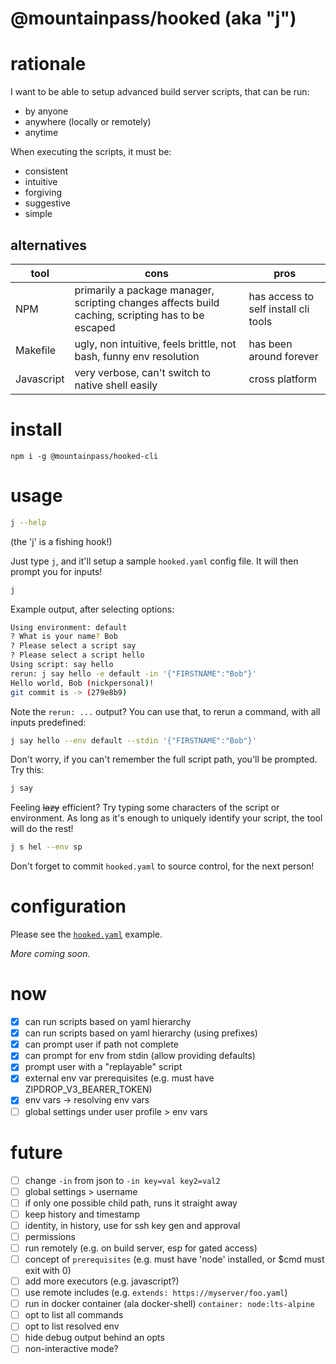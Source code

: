 # @mountainpass/hooked (aka "j")

# rationale

I want to be able to setup advanced build server scripts, that can be run:
- by anyone
- anywhere (locally or remotely)
- anytime

When executing the scripts, it must be:
- consistent
- intuitive
- forgiving
- suggestive
- simple

## alternatives

|tool|cons|pros|
|---|---|---|
| NPM | primarily a package manager, scripting changes affects build caching, scripting has to be escaped | has access to self install cli tools|
| Makefile | ugly, non intuitive, feels brittle, not bash, funny env resolution | has been around forever |
| Javascript | very verbose, can't switch to native shell easily | cross platform|

# install

```
npm i -g @mountainpass/hooked-cli
```

# usage

```sh
j --help
```
(the 'j' is a fishing hook!)

Just type `j`, and it'll setup a sample `hooked.yaml` config file. It will then prompt you for inputs!
```sh
j
```

Example output, after selecting options:
```sh
Using environment: default
? What is your name? Bob
? Please select a script say
? Please select a script hello
Using script: say hello
rerun: j say hello -e default -in '{"FIRSTNAME":"Bob"}'
Hello world, Bob (nickpersonal)!
git commit is -> (279e8b9)
```

Note the `rerun: ...` output? You can use that, to rerun a command, with all inputs predefined:
```sh
j say hello --env default --stdin '{"FIRSTNAME":"Bob"}'
```

Don't worry, if you can't remember the full script path, you'll be prompted. Try this:
```sh
j say
```

Feeling ~~lazy~~ efficient? Try typing some characters of the script or environment. As long as it's enough to uniquely identify your script, the tool will do the rest!
```sh
j s hel --env sp
```

Don't forget to commit `hooked.yaml` to source control, for the next person!

# configuration

Please see the [`hooked.yaml`](hooked.yaml) example.

_More coming soon._

# now
- [x] can run scripts based on yaml hierarchy
- [x] can run scripts based on yaml hierarchy (using prefixes)
- [x] can prompt user if path not complete
- [x] can prompt for env from stdin (allow providing defaults)
- [x] prompt user with a "replayable" script
- [x] external env var prerequisites (e.g. must have ZIPDROP_V3_BEARER_TOKEN)
- [x] env vars -> resolving env vars
- [ ] global settings under user profile > env vars

# future
- [ ] change `-in` from json to `-in key=val key2=val2`
- [ ] global settings > username
- [ ] if only one possible child path, runs it straight away
- [ ] keep history and timestamp
- [ ] identity, in history, use for ssh key gen and approval
- [ ] permissions
- [ ] run remotely (e.g. on build server, esp for gated access)
- [ ] concept of `prerequisites` (e.g. must have 'node' installed, or $cmd must exit with 0)
- [ ] add more executors (e.g. javascript?)
- [ ] use remote includes (e.g. `extends: https://myserver/foo.yaml`)
- [ ] run in docker container (ala docker-shell) `container: node:lts-alpine`
- [ ] opt to list all commands
- [ ] opt to list resolved env
- [ ] hide debug output behind an opts
- [ ] non-interactive mode?